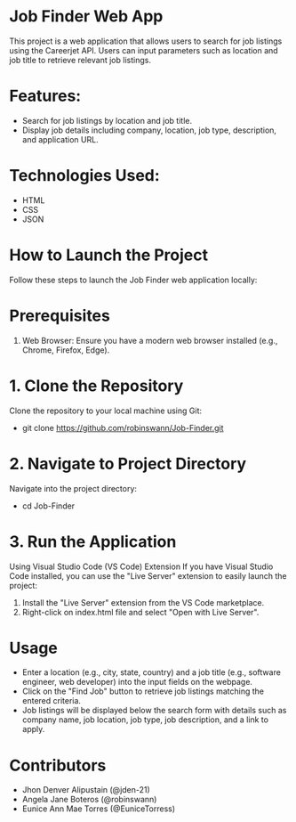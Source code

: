 # Job Finder Web App

This project is a web application that allows users to search for job listings using the Careerjet API. Users can input parameters such as location and job title to retrieve relevant job listings.

# Features:
  - Search for job listings by location and job title.
  - Display job details including company, location, job type, description, and application URL.

# Technologies Used: 
  - HTML
  - CSS
  - JSON

# How to Launch the Project
Follow these steps to launch the Job Finder web application locally:
# Prerequisites
  1. Web Browser: Ensure you have a modern web browser installed (e.g., Chrome, Firefox, Edge).
# 1. Clone the Repository
Clone the repository to your local machine using Git:
  - git clone https://github.com/robinswann/Job-Finder.git
# 2. Navigate to Project Directory
Navigate into the project directory:
  - cd Job-Finder
# 3. Run the Application

Using Visual Studio Code (VS Code) Extension
If you have Visual Studio Code installed, you can use the "Live Server" extension to easily launch the project:

  1. Install the "Live Server" extension from the VS Code marketplace.
  2. Right-click on index.html file and select "Open with Live Server".

# Usage
  - Enter a location (e.g., city, state, country) and a job title (e.g., software engineer, web developer) into the input fields on the webpage.
  - Click on the "Find Job" button to retrieve job listings matching the entered criteria.
  - Job listings will be displayed below the search form with details such as company name, job location, job type, job description, and a link to apply.

# Contributors
  - Jhon Denver Alipustain (@jden-21)
  - Angela Jane Boteros (@robinswann)
  - Eunice Ann Mae Torres (@EuniceTorress)
